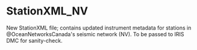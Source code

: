 # StationXML_NV
New StationXML file; contains updated instrument metadata for stations in @OceanNetworksCanada's seismic network (NV). To be passed to IRIS DMC for sanity-check.
